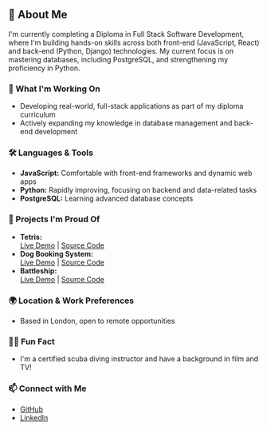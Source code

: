 ## 👋 About Me

I'm currently completing a Diploma in Full Stack Software Development, where I'm building hands-on skills across both front-end (JavaScript, React) and back-end (Python, Django) technologies. My current focus is on mastering databases, including PostgreSQL, and strengthening my proficiency in Python. 

### 🚀 What I'm Working On
- Developing real-world, full-stack applications as part of my diploma curriculum
- Actively expanding my knowledge in database management and back-end development

### 🛠️ Languages & Tools
- **JavaScript:** Comfortable with front-end frameworks and dynamic web apps
- **Python:** Rapidly improving, focusing on backend and data-related tasks
- **PostgreSQL:** Learning advanced database concepts

### 👾 Projects I'm Proud Of

- **Tetris:**  
  [Live Demo](https://tetris-kh-c29675af7f73.herokuapp.com/) | [Source Code](https://github.com/Kerem-Haeger/tetris)
- **Dog Booking System:**  
  [Live Demo](https://dog-booking-system-1eebcb797de9.herokuapp.com/) | [Source Code](https://github.com/Kerem-Haeger/dog_booking_system)
- **Battleship:**  
  [Live Demo](https://kerem-haeger.github.io/battleship/) | [Source Code](https://github.com/Kerem-Haeger/battleship)

### 🌍 Location & Work Preferences
- Based in London, open to remote opportunities

### 🏄‍♂️ Fun Fact
- I'm a certified scuba diving instructor and have a background in film and TV!

### 📫 Connect with Me
- [GitHub](https://github.com/Kerem-Haeger/)
- [LinkedIn](https://www.linkedin.com/in/kerem-haeger/)
